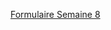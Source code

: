 [Formulaire Semaine 8](https://htmlpreview.github.io/?https://github.com/LaureBre/8_Formulaire/blob/master/bonsmots.html)
